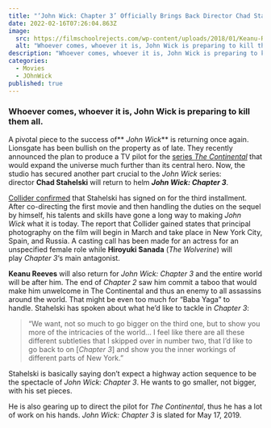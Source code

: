 ```yaml
---
title: "‘John Wick: Chapter 3’ Officially Brings Back Director Chad Stahelski"
date: 2022-02-16T07:26:04.863Z
image:
  src: https://filmschoolrejects.com/wp-content/uploads/2018/01/Keanu-Reeves-John-Wick-Chapter-2.jpg
  alt: "Whoever comes, whoever it is, John Wick is preparing to kill them all. "
description: "Whoever comes, whoever it is, John Wick is preparing to kill them all. "
categories:
  - Movies
  - JOhnWick
published: true
---
```

### Whoever comes, whoever it is, John Wick is preparing to kill them all.

A pivotal piece to the success of** *John Wick*** is returning once again. Lionsgate has been bullish on the property as of late. They recently announced the plan to produce a TV pilot for the [series *The Continental*](https://filmschoolrejects.com/john-wick-tv-series-continental-coming-starz/) that would expand the universe much further than its central hero. Now, the studio has secured another part crucial to the *John Wick* series: director **Chad Stahelski** will return to helm ***John Wick: Chapter 3***.

[Collider confirmed](http://collider.com/john-wick-3-director-chad-stahelski/#images) that Stahelski has signed on for the third installment. After co-directing the first movie and then handling the duties on the sequel by himself, his talents and skills have gone a long way to making *John Wick* what it is today. The report that Collider gained states that principal photography on the film will begin in March and take place in New York City, Spain, and Russia. A casting call has been made for an actress for an unspecified female role while **Hiroyuki Sanada** (*The Wolverine*) will play *Chapter 3*‘s main antagonist.

**Keanu Reeves** will also return for *John Wick: Chapter 3* and the entire world will be after him. The end of *Chapter 2* saw him commit a taboo that would make him unwelcome in The Continental and thus an enemy to all assassins around the world. That might be even too much for “Baba Yaga” to handle. Stahelski has spoken about what he’d like to tackle in *Chapter 3*:

> “We want, not so much to go bigger on the third one, but to show you more of the intricacies of the world… I feel like there are all these different subtleties that I skipped over in number two, that I’d like to go back to on [*Chapter 3*] and show you the inner workings of different parts of New York.”

Stahelski is basically saying don’t expect a highway action sequence to be the spectacle of *John Wick: Chapter 3*. He wants to go smaller, not bigger, with his set pieces.

He is also gearing up to direct the pilot for *The Continental*, thus he has a lot of work on his hands. *John Wick: Chapter 3* is slated for May 17, 2019.